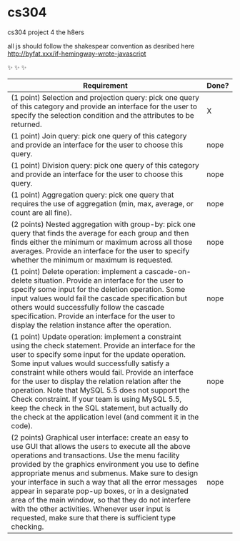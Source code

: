 cs304
=====

cs304 project 4 the h8ers



all js should follow the shakespear convention as desribed here
http://byfat.xxx/if-hemingway-wrote-javascript

:sparkles: :sparkles: :sparkles:


| Requirement | Done? |
|-------------|-------|
| (1 point) Selection and projection query: pick one query of this category and provide an interface for the user to specify the selection condition and the attributes to be returned. | X |
| (1 point) Join query: pick one query of this category and provide an interface for the user to choose this query. | nope |
| (1 point) Division query: pick one query of this category and provide an interface for the user to choose this query. | nope | 
| (1 point) Aggregation query: pick one query that requires the use of aggregation (min, max, average, or count are all fine). | nope |
| (2 points) Nested aggregation with group-by: pick one query that finds the average for each group and then finds either the minimum or maximum across all those averages. Provide an interface for the user to specify whether the minimum or maximum is requested. | nope |
| (1 point) Delete operation: implement a cascade-on-delete situation. Provide an interface for the user to specify some input for the deletion operation.  Some input values would fail the cascade specification but others would successfully follow the cascade specification. Provide an interface for the user to display the relation instance after the operation. | nope |
| (1 point) Update operation: implement a constraint using the check statement. Provide an interface for the user to specify some input for the update operation. Some input values would successfully satisfy a constraint while others would fail. Provide an interface for the user to display the relation relation after the operation. Note that MySQL 5.5 does not support the Check constraint. If your team is using MySQL 5.5, keep the check in the SQL statement, but actually do the check at the application level (and comment it in the code). | nope |
| (2 points)  Graphical user interface: create an easy to use GUI  that allows the users to execute all the above operations and transactions. Use the menu facility provided by the graphics environment you use to define appropriate menus and submenus. Make sure to design your interface in such a way that all the error messages appear in separate pop-up boxes, or in a designated area of the main window, so that they do not interfere with the other activities. Whenever user input is requested, make sure that there is sufficient type checking. | nope |
